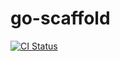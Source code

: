 # go-scaffold

[![CI Status](https://github.com/pasdam/go-scaffold/workflows/Continuous%20integration/badge.svg)](https://github.com/pasdam/go-scaffold/actions)
